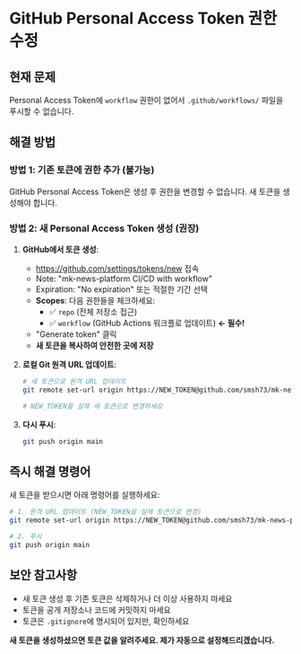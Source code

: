 # GitHub Personal Access Token 권한 수정

## 현재 문제
Personal Access Token에 `workflow` 권한이 없어서 `.github/workflows/` 파일을 푸시할 수 없습니다.

## 해결 방법

### 방법 1: 기존 토큰에 권한 추가 (불가능)
GitHub Personal Access Token은 생성 후 권한을 변경할 수 없습니다. 새 토큰을 생성해야 합니다.

### 방법 2: 새 Personal Access Token 생성 (권장)

1. **GitHub에서 토큰 생성**:
   - https://github.com/settings/tokens/new 접속
   - Note: "mk-news-platform CI/CD with workflow"
   - Expiration: "No expiration" 또는 적절한 기간 선택
   - **Scopes**: 다음 권한들을 체크하세요:
     - ✅ `repo` (전체 저장소 접근)
     - ✅ `workflow` (GitHub Actions 워크플로 업데이트) **← 필수!**
   - "Generate token" 클릭
   - **새 토큰을 복사하여 안전한 곳에 저장**

2. **로컬 Git 원격 URL 업데이트**:
   ```bash
   # 새 토큰으로 원격 URL 업데이트
   git remote set-url origin https://NEW_TOKEN@github.com/smsh73/mk-news-platform.git
   
   # NEW_TOKEN을 실제 새 토큰으로 변경하세요
   ```

3. **다시 푸시**:
   ```bash
   git push origin main
   ```

## 즉시 해결 명령어

새 토큰을 받으시면 아래 명령어를 실행하세요:

```bash
# 1. 원격 URL 업데이트 (NEW_TOKEN을 실제 토큰으로 변경)
git remote set-url origin https://NEW_TOKEN@github.com/smsh73/mk-news-platform.git

# 2. 푸시
git push origin main
```

## 보안 참고사항

- 새 토큰 생성 후 기존 토큰은 삭제하거나 더 이상 사용하지 마세요
- 토큰을 공개 저장소나 코드에 커밋하지 마세요
- 토큰은 `.gitignore`에 명시되어 있지만, 확인하세요

**새 토큰을 생성하셨으면 토큰 값을 알려주세요. 제가 자동으로 설정해드리겠습니다.**
